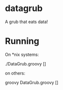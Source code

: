 datagrub
========

A grub that eats data!

Running
========

On *nix systems:

./DataGrub.groovy [<args>]

on others:

groovy DataGrub.groovy [<args>]
